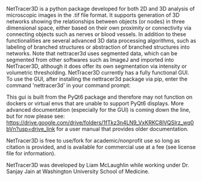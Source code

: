NetTracer3D is a python package developed for both 2D and 3D analysis of microscopic images in the .tif file format. It supports generation of 3D networks showing the relationships between objects (or nodes) in three dimensional space, either based on their own proximity or connectivity via connecting objects such as nerves or blood vessels. In addition to these functionalities are several advanced 3D data processing algorithms, such as labeling of branched structures or abstraction of branched structures into networks. Note that nettracer3d uses segmented data, which can be segmented from other softwares such as ImageJ and imported into NetTracer3D, although it does offer its own segmentation via intensity or volumetric thresholding. NetTracer3D currently has a fully functional GUI. To use the GUI, after installing the nettracer3d package via pip, enter the command 'nettracer3d' in your command prompt:


This gui is built from the PyQt6 package and therefore may not function on dockers or virtual envs that are unable to support PyQt6 displays. More advanced documentation (especially for the GUI) is coming down the line, but for now please see: https://drive.google.com/drive/folders/1fTkz3n4LN9_VxKRKC8lVQSlrz_wq0bVn?usp=drive_link
for a user manual that provides older documentation.

NetTracer3D is free to use/fork for academic/nonprofit use so long as citation is provided, and is available for commercial use at a fee (see license file for information).

NetTracer3D was developed by Liam McLaughlin while working under Dr. Sanjay Jain at Washington University School of Medicine.